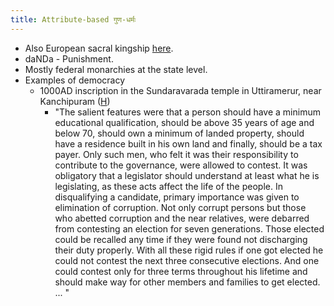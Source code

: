 ```yaml
---
title: Attribute-based गुण-धर्मः
---
```


  

- Also European sacral kingship [here](../../../paganology/europe/).
- daNDa - Punishment.
- Mostly federal monarchies at the state level.
- Examples of democracy
    - 1000AD inscription in the Sundaravarada temple in Uttiramerur, near Kanchipuram ([H](http://www.thehindu.com/fr/2003/10/10/stories/2003101001421200.htm))
        - "The salient features were that a person should have a minimum educational qualification, should be above 35 years of age and below 70, should own a minimum of landed property, should have a residence built in his own land and finally, should be a tax payer. Only such men, who felt it was their responsibility to contribute to the governance, were allowed to contest. It was obligatory that a legislator should understand at least what he is legislating, as these acts affect the life of the people. In disqualifying a candidate, primary importance was given to elimination of corruption. Not only corrupt persons but those who abetted corruption and the near relatives, were debarred from contesting an election for seven generations. Those elected could be recalled any time if they were found not discharging their duty properly. With all these rigid rules if one got elected he could not contest the next three consecutive elections. And one could contest only for three terms throughout his lifetime and should make way for other members and families to get elected. ... "